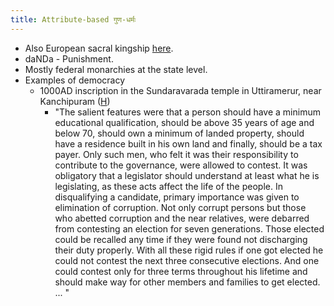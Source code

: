 ```yaml
---
title: Attribute-based गुण-धर्मः
---
```


  

- Also European sacral kingship [here](../../../paganology/europe/).
- daNDa - Punishment.
- Mostly federal monarchies at the state level.
- Examples of democracy
    - 1000AD inscription in the Sundaravarada temple in Uttiramerur, near Kanchipuram ([H](http://www.thehindu.com/fr/2003/10/10/stories/2003101001421200.htm))
        - "The salient features were that a person should have a minimum educational qualification, should be above 35 years of age and below 70, should own a minimum of landed property, should have a residence built in his own land and finally, should be a tax payer. Only such men, who felt it was their responsibility to contribute to the governance, were allowed to contest. It was obligatory that a legislator should understand at least what he is legislating, as these acts affect the life of the people. In disqualifying a candidate, primary importance was given to elimination of corruption. Not only corrupt persons but those who abetted corruption and the near relatives, were debarred from contesting an election for seven generations. Those elected could be recalled any time if they were found not discharging their duty properly. With all these rigid rules if one got elected he could not contest the next three consecutive elections. And one could contest only for three terms throughout his lifetime and should make way for other members and families to get elected. ... "